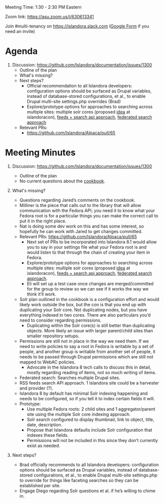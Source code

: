 Meeting Time: 1:30 - 2:30 PM Eastern

Zoom link: https://asu.zoom.us/j/630613341

Join #multi-tenancy on https://islandora.slack.com ([Google Form](https://docs.google.com/forms/d/e/1FAIpQLSewDLgTqnOpvMAj-dcZOKh0lNTgoogcaDaAyxYevanM1Yt9fA/viewform) if you need an invite)

# Agenda

1. Discussion: https://github.com/Islandora/documentation/issues/1300
    * Outline of the plan
    * What's missing?
    * Next steps?
        * Official recommendation to all Islandora developers: configuration options should be surfaced as Drupal variables, instead of database-stored configurations, et al., to enable Drupal multi-site settings.php overrides (Brad)
        * Explore/prototype options for approaches to searching across multiple sites: multiple solr cores (proposed [idea](https://github.com/Islandora/documentation/issues/1300) at islandoracon), [feeds + search api approach](http://www.noreiko.com/blog/multi-site-search-using-feeds-and-searchapi), [federated search approach](https://github.com/Islandora/documentation/issues/1227)
    * Relevant PRs:
      * https://github.com/Islandora/Alpaca/pull/65

# Meeting Minutes

1. Discussion: https://github.com/Islandora/documentation/issues/1300
   * Outline of the plan
   * No current questions about the [cookbook](https://github.com/Islandora/documentation/issues/1300).
   
2. What's missing?
   * Questions regarding Jared’s comments on the cookbook.
   * Milliner is the piece that calls out to the library that will allow communication with the Fedora API; you need it to know what your Fedora root is for a particular things you can make the correct call to put it in the right place.
   * Nat is doing some dev work on this and has some interest, so hopefully he can work with Jared to get changes committed.
   * Relevant PRs: https://github.com/Islandora/Alpaca/pull/65
      * Next set of PRs to be incorporated into Islandora 8.1 would allow you to say in your settings file what your Fedora root is and would listen to that through the chain of creating your item in Fedora.
      * Explore/prototype options for approaches to searching across multiple sites: multiple solr cores (proposed [idea](https://github.com/Islandora/documentation/issues/1300) at islandoracon), [feeds + search api approach](http://www.noreiko.com/blog/multi-site-search-using-feeds-and-searchapi), [federated search approach](https://github.com/Islandora/documentation/issues/1227).
      * Eli will set up a test case once changes are merged/committed for the group to review so we can see if it works the way we think it’ll work.
   * Solr plan outlined in the cookbook is a configuration effort and would likely work outside the box, but the con is that you end up with duplicating your Solr core. Not duplicating nodes, but you have everything indexed in two cores. There are also particulars you’d need to consider regarding permissions.
      * Duplicating within the Solr core(s) is still better than duplicating objects. More likely an issue with larger parent/child sites than smaller repository setups.
   * Permissions are still not in place in the way we need them. If we need to write policies to say a root in Fedora is writable by a set of people, and another group is writable from another set of people, it needs to be passed through Drupal permissions which are still not mapped to WebAC policies.
      * Advocate in the Islandora 8 tech calls to discuss this in detail, mostly regarding reading of items, not so much writing of items.
   * Federated search: Searches multiple Drupal sites.
   * RSS feeds search API approach. 1 Islandora site could be a harvester and provider (?).
   * Islandora 8 by default has minimal Solr indexing happening and needs to be configured, so if you tell it to index certain fields it will.
   * Prototype: 
      * Use multiple Fedora roots: 2 child sites and 1 aggregator/parent site using the multiple Solr core indexing approach.
      * Solr search configured to display thumbnail, link to object, title, date, description.
      * Propose that Islandora defaults include Solr configuration that indexes these fields.
      * Permissions will not be included in this since they don’t currently exist as needed.
      
3. Next steps?
      * Brad officially recommends to all Islandora developers: configuration options should be surfaced as Drupal variables, instead of database-stored configurations, et al., to enable Drupal multi-site settings.php to override for things like faceting searches so they can be established per site.
      * Engage Diego regarding Solr questions et al. if he’s willing to chime in.
